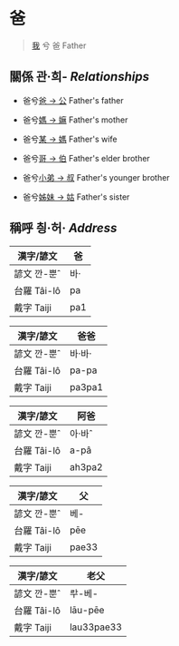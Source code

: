 # 爸
> [我](member1.md) 兮 爸 Father

## 關係 관·희- _Relationships_

- 爸兮[爸 → 公](member8.md) Father's father

- 爸兮[媽 → 嫲](member9.md) Father's mother

- 爸兮[某 → 媽](member3.md) Father's wife

- 爸兮[哥 → 伯](member10.md) Father's elder brother

- 爸兮[小弟 → 叔](member11.md) Father's younger brother

- 爸兮[姊妹 → 姑](member12.md) Father's sister



## 稱呼 칑·허· _Address_

漢字/諺文 | 爸
--- | ---
諺文 깐-뿐ˆ | 바·
台羅 Tâi-lô | pa
戴字 Taiji | pa1


漢字/諺文 | 爸爸
--- | ---
諺文 깐-뿐ˆ | 바·바·
台羅 Tâi-lô | pa-pa
戴字 Taiji | pa3pa1


漢字/諺文 | 阿爸
--- | ---
諺文 깐-뿐ˆ | 아·바ˆ
台羅 Tâi-lô | a-pâ
戴字 Taiji | ah3pa2


漢字/諺文 | 父
--- | ---
諺文 깐-뿐ˆ | 베-
台羅 Tâi-lô | pēe
戴字 Taiji | pae33


漢字/諺文 | 老父
--- | ---
諺文 깐-뿐ˆ | ᄅᅷ-베-
台羅 Tâi-lô | lāu-pēe
戴字 Taiji | lau33pae33


